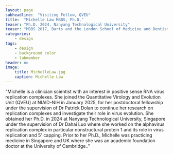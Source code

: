 ```yaml
---
layout: page
subheadline:  "Visiting Fellow, QVEU"
title:  "Michelle Law MBBS, Ph.D."
teaser: "Ph.D. 2024, Nanyang Technological University"
teaser: "MBBS 2017, Barts and the London School of Medicine and Dentistry"
categories:
    - design
tags:
    - design
    - background color
    - labmember
header: no
image:
    title: MichelleLaw.jpg
    caption: Michelle Law
---
```

"Michelle is a clinician scientist with an interest in positive sense RNA virus replication complexes. She joined the Quantitative Virology and Evolution Unit (QVEU) at NIAID-NIH in January 2025, for her postdoctoral fellowship under the supervision of Dr Patrick Dolan to continue her research on replication complexes and investigate their role in virus evolution. She obtained her Ph.D. in 2024 at Nanyang Technological University, Singapore under the supervision of Dr Dahai Luo where she worked on the alphavirus replication complex in particular nonstructural protein 1 and its role in virus replication and 5' capping. Prior to her Ph.D., Michelle was practicing medicine in Singapore and UK where she was an academic foundation doctor at the University of Cambridge.."
